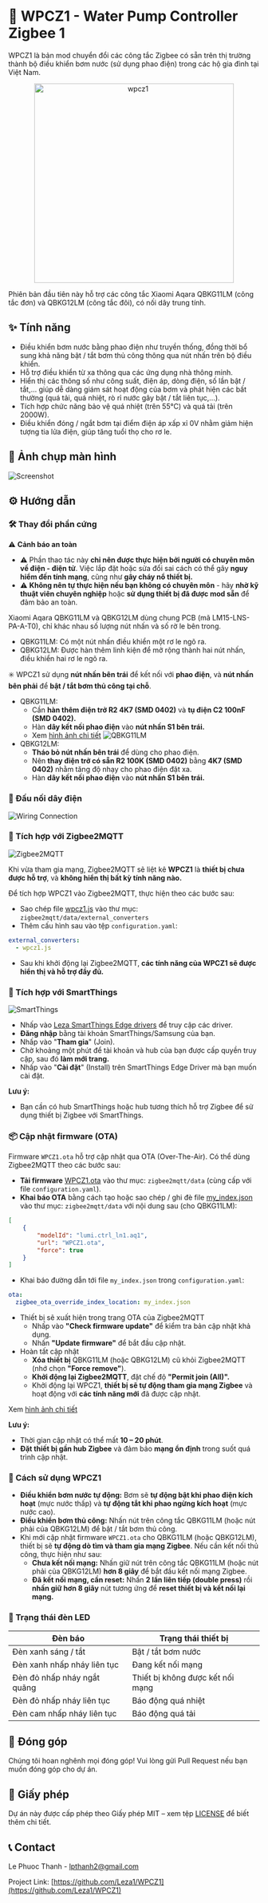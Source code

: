 # 🚀 WPCZ1 - Water Pump Controller Zigbee 1
WPCZ1 là bản mod chuyển đổi các công tắc Zigbee có sẵn trên thị trường thành bộ điều khiển bơm nước (sử dụng phao điện) trong các hộ gia đình tại Việt Nam.

<div align="center">
  <img src="doc/images/wpcz1.svg" alt="wpcz1" width="400"/>
</div>

Phiên bản đầu tiên này hỗ trợ các công tắc Xiaomi Aqara QBKG11LM (công tắc đơn) và QBKG12LM (công tắc đôi), có nối dây trung tính.

## ✨ Tính năng
- Điều khiển bơm nước bằng phao điện như truyền thống, đồng thời bổ sung khả năng bật / tắt bơm thủ công thông qua nút nhấn trên bộ điều khiển.
- Hỗ trợ điều khiển từ xa thông qua các ứng dụng nhà thông minh.
- Hiển thị các thông số như công suất, điện áp, dòng điện, số lần bật / tắt,... giúp dễ dàng giám sát hoạt động của bơm và phát hiện các bất thường (quá tải, quá nhiệt, rò rỉ nước gây bật / tắt liên tục,...).
- Tích hợp chức năng bảo vệ quá nhiệt (trên 55°C) và quá tải (trên 2000W).
- Điều khiển đóng / ngắt bơm tại điểm điện áp xấp xỉ 0V nhằm giảm hiện tượng tia lửa điện, giúp tăng tuổi thọ cho rơ le.

## 📸 Ảnh chụp màn hình
![Screenshot](doc/images/screenshot1.png)

## ⚙️ Hướng dẫn
### 🛠 Thay đổi phần cứng
⚠️ **Cảnh báo an toàn**
- ⚠️ Phần thao tác này **chỉ nên được thực hiện bởi người có chuyên môn về điện - điện tử**. Việc lắp đặt hoặc sửa đổi sai cách có thể gây **nguy hiểm đến tính mạng**, cũng như **gây cháy nổ thiết bị.**
- ⚠️ **Không nên tự thực hiện nếu bạn không có chuyên môn** - hãy **nhờ kỹ thuật viên chuyên nghiệp** hoặc **sử dụng thiết bị đã được mod sẵn** để đảm bảo an toàn.

Xiaomi Aqara QBKG11LM và QBKG12LM dùng chung PCB (mã LM15-LNS-PA-A-T0), chỉ khác nhau số lượng nút nhấn và số rờ le bên trong.
- QBKG11LM: Có một nút nhấn điều khiển một rơ le ngõ ra.
- QBKG12LM: Được hàn thêm linh kiện để mở rộng thành hai nút nhấn, điều khiển hai rơ le ngõ ra.

✳️ WPCZ1 sử dụng **nút nhấn bên trái** để kết nối với **phao điện**, và **nút nhấn bên phải** để **bật / tắt bơm thủ công tại chỗ**.
- QBKG11LM:
  - Cần **hàn thêm điện trở R2 4K7 (SMD 0402)** và **tụ điện C2 100nF (SMD 0402).**
  - Hàn **dây kết nối phao điện** vào **nút nhấn S1 bên trái.**
  - Xem [hình ảnh chi tiết](doc/QBKG11LM_modify.md)
  ![QBKG11LM](doc/images/QBKG11LM_modify.png)
- QBKG12LM:
  - **Tháo bỏ nút nhấn bên trái** để dùng cho phao điện.
  - Nên **thay điện trở có sẵn R2 100K (SMD 0402)** bằng **4K7 (SMD 0402)** nhằm tăng độ nhạy cho phao điện đặt xa.
  - Hàn **dây kết nối phao điện** vào **nút nhấn S1 bên trái.**

### 🔌 Đấu nối dây điện
![Wiring Connection](doc/images/Wiring-connection.png)

### 🧩 Tích hợp với Zigbee2MQTT
![Zigbee2MQTT](doc/images/Zigbee2MQTT.png)

Khi vừa tham gia mạng, Zigbee2MQTT sẽ liệt kê **WPCZ1** là **thiết bị chưa được hỗ trợ**, và **không hiển thị bất kỳ tính năng nào.**

Để tích hợp WPCZ1 vào Zigbee2MQTT, thực hiện theo các bước sau:
- Sao chép file [wpcz1.js](z2m/wpcz1.js) vào thư mục: `zigbee2mqtt/data/external_converters`
- Thêm cấu hình sau vào tệp `configuration.yaml`:
```yaml
external_converters:
  - wpcz1.js
```
- Sau khi khởi động lại Zigbee2MQTT, **các tính năng của WPCZ1 sẽ được hiển thị và hỗ trợ đầy đủ.**

### 🧩 Tích hợp với SmartThings
![SmartThings](doc/images/works-with-smartthings.png)

- Nhấp vào [Leza SmartThings Edge drivers](https://bestow-regional.api.smartthings.com/invite/1PlYvEW9D0je) để truy cập các driver.
- **Đăng nhập** bằng tài khoản SmartThings/Samsung của bạn.
- Nhấp vào "**Tham gia**" (Join).
- Chờ khoảng một phút để tài khoản và hub của bạn được cấp quyền truy cập, sau đó **làm mới trang.**
- Nhấp vào "**Cài đặt**" (Install) trên SmartThings Edge Driver mà bạn muốn cài đặt.

**Lưu ý:**
- Bạn cần có hub SmartThings hoặc hub tương thích hỗ trợ Zigbee để sử dụng thiết bị Zigbee với SmartThings.

### 📦 Cập nhật firmware (OTA)
Firmware `WPCZ1.ota` hỗ trợ cập nhật qua OTA (Over-The-Air). Có thể dùng Zigbee2MQTT theo các bước sau:
- **Tải firmware** [WPCZ1.ota](ota/WPCZ1.ota) vào thư mục: `zigbee2mqtt/data` (cùng cấp với file `configuration.yaml`).
- **Khai báo OTA** bằng cách tạo hoặc sao chép / ghi đè file [my_index.json](z2m/my_index.json) vào thư mục: `zigbee2mqtt/data` với nội dung sau (cho QBKG11LM):
```json
[
    {
        "modelId": "lumi.ctrl_ln1.aq1",
        "url": "WPCZ1.ota",
        "force": true
    }
]
```
- Khai báo đường dẫn tới file `my_index.json` trong `configuration.yaml`:
```yaml
ota:
  zigbee_ota_override_index_location: my_index.json
```
- Thiết bị sẽ xuất hiện trong trang OTA của Zigbee2MQTT
  - Nhấp vào **"Check firmware update"** để kiểm tra bản cập nhật khả dụng.
  - Nhấn **"Update firmware"** để bắt đầu cập nhật.
- Hoàn tất cập nhật
  - **Xóa thiết bị** QBKG11LM (hoặc QBKG12LM) cũ khỏi Zigbee2MQTT (nhớ chọn **"Force remove"**).
  - **Khởi động lại Zigbee2MQTT**, đặt chế độ **"Permit join (All)".**
  - Khởi động lại WPCZ1, **thiết bị sẽ tự động tham gia mạng Zigbee** và hoạt động với **các tính năng mới** đã được cập nhật.

Xem [hình ảnh chi tiết](doc/QBKG11LM_Z2M.md)

**Lưu ý:**
- Thời gian cập nhật có thể mất **10 – 20 phút**.
- **Đặt thiết bị gần hub Zigbee** và đảm bảo **mạng ổn định** trong suốt quá trình cập nhật.

### 📖 Cách sử dụng WPCZ1
- **Điều khiển bơm nước tự động:** Bơm sẽ **tự động bật khi phao điện kích hoạt** (mực nước thấp) và **tự động tắt khi phao ngừng kích hoạt** (mực nước cao).
- **Điều khiển bơm thủ công:** Nhấn nút trên công tắc QBKG11LM (hoặc nút phải của QBKG12LM) để bật / tắt bơm thủ công.
- Khi mới cập nhật firmware `WPCZ1.ota` cho QBKG11LM (hoặc QBKG12LM), thiết bị sẽ **tự động dò tìm và tham gia mạng Zigbee**. Nếu cần kết nối thủ công, thực hiện như sau:
  - **Chưa kết nối mạng:** Nhấn giữ nút trên công tắc QBKG11LM (hoặc nút phải của QBKG12LM) **hơn 8 giây** để bắt đầu kết nối mạng Zigbee.
  - **Đã kết nối mạng, cần reset:** Nhấn **2 lần liên tiếp (double press)** rồi **nhấn giữ hơn 8 giây** nút tương ứng để **reset thiết bị và kết nối lại mạng.**

### 🚨 Trạng thái đèn LED
| Đèn báo                      | Trạng thái thiết bị                   |
|------------------------------|---------------------------------------|
| Đèn xanh sáng / tắt          | Bật / tắt bơm nước                    |
| Đèn xanh nhấp nháy liên tục  | Đang kết nối mạng                     |
| Đèn đỏ nhấp nháy ngắt quãng  | Thiết bị không được kết nối mạng      |
| Đèn đỏ nhấp nháy liên tục    | Báo động quá nhiệt                    |
| Đèn cam nhấp nháy liên tục   | Báo động quá tải                      |

## 🤝 Đóng góp
Chúng tôi hoan nghênh mọi đóng góp! Vui lòng gửi Pull Request nếu bạn muốn đóng góp cho dự án.

## 📄 Giấy phép
Dự án này được cấp phép theo Giấy phép MIT – xem tệp [LICENSE](LICENSE) để biết thêm chi tiết.

## 📞 Contact
Le Phuoc Thanh - lpthanh2@gmail.com

Project Link: [https://github.com/Leza1/WPCZ1](https://github.com/Leza1/WPCZ1)